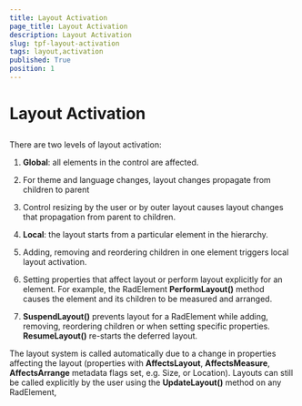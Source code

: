 ```yaml
---
title: Layout Activation
page_title: Layout Activation
description: Layout Activation
slug: tpf-layout-activation
tags: layout,activation
published: True
position: 1
---
```


# Layout Activation



## 

There are two levels of layout activation: 



1. __Global__: all elements in the control are affected. 


1. For theme and language changes, layout changes propagate from children to parent 


1. Control resizing by the user or by outer layout causes layout changes that propagation from parent to children. 

1. __Local__: the layout starts from a particular element in the hierarchy. 


1. Adding, removing and reordering children in one element triggers local layout activation. 


1. Setting properties that affect layout or perform layout explicitly for an element. For example, the RadElement __PerformLayout()__ method causes the element and its children to be measured and arranged. 


1. __SuspendLayout()__ prevents layout for a RadElement while adding, removing, reordering children or when setting specific properties. __ResumeLayout()__ re-starts the deferred layout. 



The layout system is called automatically due to a change in properties affecting the layout (properties with __AffectsLayout__, __AffectsMeasure__, __AffectsArrange__ metadata flags set, e.g. Size, or Location). Layouts can still be called explicitly by the user using the __UpdateLayout()__ method on any RadElement,
